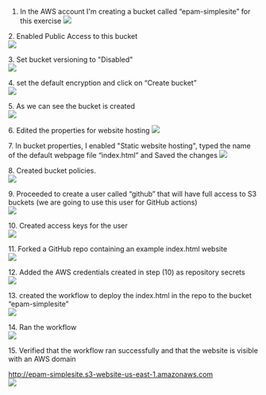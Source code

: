 1.  In the AWS account I'm creating a bucket called “epam-simplesite” for this exercise
![](https://github.com/RonaldRengifoB/simplesite/blob/main/1.create-bucket.png?raw=true)

2\. Enabled Public Access to this bucket  
![](https://github.com/RonaldRengifoB/simplesite/blob/main/2.enabled-public-access.png?raw=true)

3\. Set bucket versioning to "Disabled"  
![](https://github.com/RonaldRengifoB/simplesite/blob/main/3.disabled-bucket-versioning.png?raw=true)

4\. set the default encryption and click on “Create bucket”  
![](https://github.com/RonaldRengifoB/simplesite/blob/main/4.created-bucket.png?raw=true)

5\. As we can see the bucket is created  
![](https://github.com/RonaldRengifoB/simplesite/blob/main/5.ev.png?raw=true)

6\. Edited the properties for website hosting
![](https://github.com/RonaldRengifoB/simplesite/blob/main/7.enabled-static-website.png?raw=true)

7\. In bucket properties, I enabled "Static website hosting", typed the name of the default webpage file “index.html” and Saved the changes
![](https://github.com/RonaldRengifoB/simplesite/blob/main/6.enable-hosting.png?raw=true)
  
8\. Created bucket policies.  
![](https://github.com/RonaldRengifoB/simplesite/blob/main/8.added-bucket-policy.png?raw=true)

9\. Proceeded to create a user called “github” that will have full access to S3 buckets (we are going to use this user for GitHub actions)   
![](https://github.com/RonaldRengifoB/simplesite/blob/main/9.created-user-github.png?raw=true)

10\. Created access keys for the user  
![](https://github.com/RonaldRengifoB/simplesite/blob/main/10-added-access-key.png?raw=true)

11\. Forked a GitHub repo containing an example index.html website  
![](https://github.com/RonaldRengifoB/simplesite/blob/main/11.forked-repo-with-html.png?raw=true)

12\. Added the AWS credentials created in step (10) as repository secrets  
![](https://github.com/RonaldRengifoB/simplesite/blob/main/12.added-keys-to-repo.png?raw=true)

13\. created the workflow to deploy the index.html in the repo to the bucket “epam-simplesite”  
![](https://github.com/RonaldRengifoB/simplesite/blob/main/13-created-workflow.png?raw=true)

14\. Ran the workflow  
![](https://github.com/RonaldRengifoB/simplesite/blob/main/14-ran-workflow.png?raw=true)

15\. Verified that the workflow ran successfully and that the website is visible with an AWS domain

http://epam-simplesite.s3-website-us-east-1.amazonaws.com  
![](https://github.com/RonaldRengifoB/simplesite/blob/main/15-site-running.png?raw=true)
